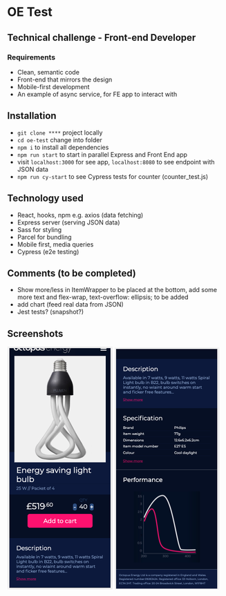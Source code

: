 # OE Test

## Technical challenge - Front-end Developer

### Requirements

- Clean, semantic code
- Front-end that mirrors the design
- Mobile-first development
- An example of async service, for FE app to interact with

## Installation

- `git clone ****` project locally
- `cd oe-test` change into folder
- `npm i` to install all dependencies
- `npm run start` to start in parallel Express and Front End app
- visit `localhost:3000` for see app, `localhost:8080` to see endpoint with JSON data
- `npm run cy-start` to see Cypress tests for counter (counter_test.js)

## Technology used

- React, hooks, npm e.g. axios (data fetching)
- Express server (serving JSON data)
- Sass for styling
- Parcel for bundling
- Mobile first, media queries
- Cypress (e2e testing)

## Comments (to be completed)

- Show more/less in ItemWrapper to be placed at the bottom, add some more text and flex-wrap, text-overflow: ellipsis; to be added
- add chart (feed real data from JSON)
- Jest tests? (snapshot?)

## Screenshots

![Screenshot](src/assets/screenshot-1.png)
![Screenshot](src/assets/screenshot-2.png)
